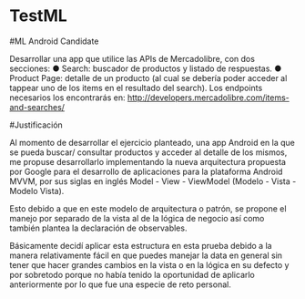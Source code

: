 # TestML

#ML Android Candidate

Desarrollar una app que utilice las APIs de Mercadolibre, con dos secciones: 
● Search: buscador de productos y listado de respuestas. 
● Product Page: detalle de un producto (al cual se debería poder acceder al tappear uno 
de los items en el resultado del search). 
Los endpoints necesarios los encontrarás en: 
http://developers.mercadolibre.com/items-and-searches/ 


#Justificación 

Al momento de desarrollar el ejercicio planteado, una app Android en la que se pueda buscar/ consultar productos y acceder al detalle de los mismos, me propuse desarrollarlo implementando la nueva arquitectura propuesta por Google para el desarrollo de aplicaciones para la plataforma Android MVVM, por sus siglas en inglés Model - View - ViewModel (Modelo - Vista - Modelo Vista). 

Esto debido a que en este modelo de arquitectura o patrón, se propone el manejo por separado de la vista al de la lógica de negocio así como también plantea la declaración de observables.

Básicamente decidí aplicar esta estructura en esta prueba debido a la manera relativamente fácil en que puedes manejar la data en general sin tener que hacer grandes cambios en la vista o en la lógica en su defecto y por sobretodo porque no había tenido la oportunidad de aplicarlo anteriormente por lo que fue una especie de reto personal.
